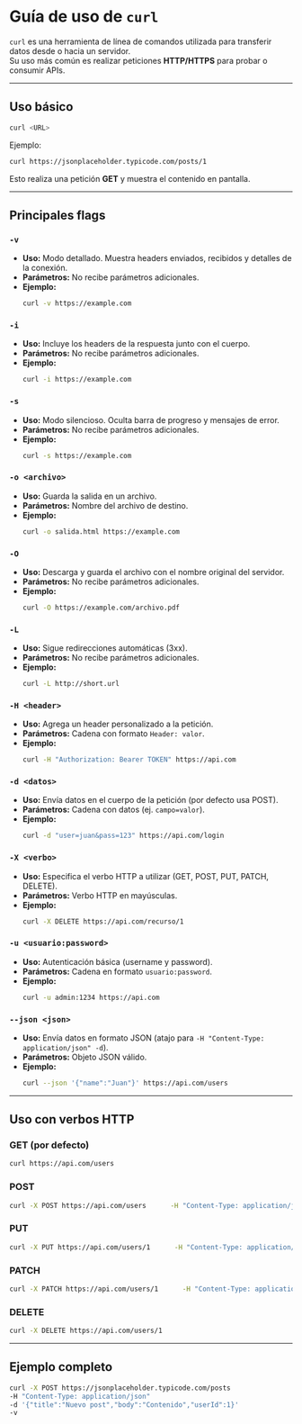 # Guía de uso de `curl`

`curl` es una herramienta de línea de comandos utilizada para transferir datos desde o hacia un servidor.  
Su uso más común es realizar peticiones **HTTP/HTTPS** para probar o consumir APIs.

---

## Uso básico

```bash
curl <URL>
```

Ejemplo:

```bash
curl https://jsonplaceholder.typicode.com/posts/1
```

Esto realiza una petición **GET** y muestra el contenido en pantalla.

---

## Principales flags

### `-v`
- **Uso:** Modo detallado. Muestra headers enviados, recibidos y detalles de la conexión.  
- **Parámetros:** No recibe parámetros adicionales.  
- **Ejemplo:**  
  ```bash
  curl -v https://example.com
  ```

### `-i`
- **Uso:** Incluye los headers de la respuesta junto con el cuerpo.  
- **Parámetros:** No recibe parámetros adicionales.  
- **Ejemplo:**  
  ```bash
  curl -i https://example.com
  ```

### `-s`
- **Uso:** Modo silencioso. Oculta barra de progreso y mensajes de error.  
- **Parámetros:** No recibe parámetros adicionales.  
- **Ejemplo:**  
  ```bash
  curl -s https://example.com
  ```

### `-o <archivo>`
- **Uso:** Guarda la salida en un archivo.  
- **Parámetros:** Nombre del archivo de destino.  
- **Ejemplo:**  
  ```bash
  curl -o salida.html https://example.com
  ```

### `-O`
- **Uso:** Descarga y guarda el archivo con el nombre original del servidor.  
- **Parámetros:** No recibe parámetros adicionales.  
- **Ejemplo:**  
  ```bash
  curl -O https://example.com/archivo.pdf
  ```

### `-L`
- **Uso:** Sigue redirecciones automáticas (3xx).  
- **Parámetros:** No recibe parámetros adicionales.  
- **Ejemplo:**  
  ```bash
  curl -L http://short.url
  ```

### `-H <header>`
- **Uso:** Agrega un header personalizado a la petición.  
- **Parámetros:** Cadena con formato `Header: valor`.  
- **Ejemplo:**  
  ```bash
  curl -H "Authorization: Bearer TOKEN" https://api.com
  ```

### `-d <datos>`
- **Uso:** Envía datos en el cuerpo de la petición (por defecto usa POST).  
- **Parámetros:** Cadena con datos (ej. `campo=valor`).  
- **Ejemplo:**  
  ```bash
  curl -d "user=juan&pass=123" https://api.com/login
  ```

### `-X <verbo>`
- **Uso:** Especifica el verbo HTTP a utilizar (GET, POST, PUT, PATCH, DELETE).  
- **Parámetros:** Verbo HTTP en mayúsculas.  
- **Ejemplo:**  
  ```bash
  curl -X DELETE https://api.com/recurso/1
  ```

### `-u <usuario:password>`
- **Uso:** Autenticación básica (username y password).  
- **Parámetros:** Cadena en formato `usuario:password`.  
- **Ejemplo:**  
  ```bash
  curl -u admin:1234 https://api.com
  ```

### `--json <json>`
- **Uso:** Envía datos en formato JSON (atajo para `-H "Content-Type: application/json" -d`).  
- **Parámetros:** Objeto JSON válido.  
- **Ejemplo:**  
  ```bash
  curl --json '{"name":"Juan"}' https://api.com/users
  ```

---

## Uso con verbos HTTP

### GET (por defecto)
```bash
curl https://api.com/users
```

### POST
```bash
curl -X POST https://api.com/users      -H "Content-Type: application/json"      -d '{"name":"Juan","age":30}'
```

### PUT
```bash
curl -X PUT https://api.com/users/1      -H "Content-Type: application/json"      -d '{"name":"Juan","age":31}'
```

### PATCH
```bash
curl -X PATCH https://api.com/users/1      -H "Content-Type: application/json"      -d '{"age":32}'
```

### DELETE
```bash
curl -X DELETE https://api.com/users/1
```

---

## Ejemplo completo

```bash
curl -X POST https://jsonplaceholder.typicode.com/posts      
-H "Content-Type: application/json"      
-d '{"title":"Nuevo post","body":"Contenido","userId":1}'      
-v
```
